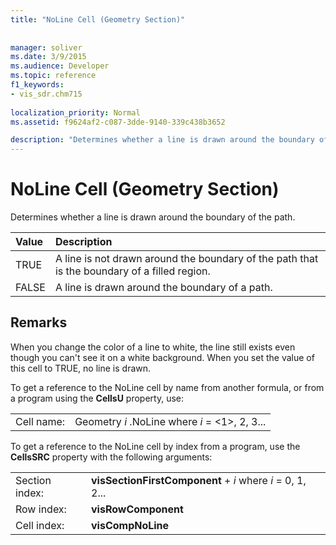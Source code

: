 ```yaml
---
title: "NoLine Cell (Geometry Section)"
 
 
manager: soliver
ms.date: 3/9/2015
ms.audience: Developer
ms.topic: reference
f1_keywords:
- vis_sdr.chm715
 
localization_priority: Normal
ms.assetid: f9624af2-c087-3dde-9140-339c438b3652

description: "Determines whether a line is drawn around the boundary of the path."
---
```


# NoLine Cell (Geometry Section)

Determines whether a line is drawn around the boundary of the path.
  
|**Value**|**Description**|
|:-----|:-----|
| TRUE  <br/> | A line is not drawn around the boundary of the path that is the boundary of a filled region.  <br/> |
| FALSE  <br/> | A line is drawn around the boundary of a path.  <br/> |
   
## Remarks

When you change the color of a line to white, the line still exists even though you can't see it on a white background. When you set the value of this cell to TRUE, no line is drawn.
  
To get a reference to the NoLine cell by name from another formula, or from a program using the **CellsU** property, use: 
  
|||
|:-----|:-----|
| Cell name:  <br/> | Geometry  *i*  .NoLine            where  *i*  = <1>, 2, 3...  <br/> |
   
To get a reference to the NoLine cell by index from a program, use the **CellsSRC** property with the following arguments: 
  
|||
|:-----|:-----|
| Section index:  <br/> |**visSectionFirstComponent** +  *i*            where  *i*  = 0, 1, 2...  <br/> |
| Row index:  <br/> |**visRowComponent** <br/> |
| Cell index:  <br/> |**visCompNoLine** <br/> |
   

